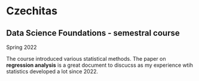 # Czechitas  
## Data Science Foundations - semestral course
Spring 2022

The course introduced various statistical methods.
The paper on **regression analysis** is a great document to discucss as my experience wtih statistics developed a lot since 2022. 
